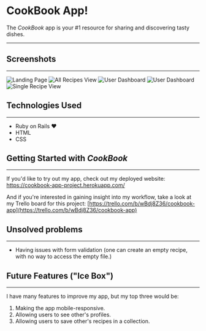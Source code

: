 # CookBook App!

The _CookBook_ app is your #1 resource for sharing and discovering tasty dishes.

*********

## Screenshots
*********

![Landing Page](https://i.imgur.com/gXLJBHu.jpg)
![All Recipes View](https://i.imgur.com/VLL0Rqd.png)
![User Dashboard](https://i.imgur.com/ENZpng7.png)
![User Dashboard](https://i.imgur.com/ENZpng7.png)
![Single Recipe View](https://i.imgur.com/FHPuYCd.png)




## Technologies Used
*********

- Ruby on Rails &hearts;
- HTML
- CSS

## Getting Started with _CookBook_
*********

If you'd like to try out my app, check out my deployed website:
https://cookbook-app-project.herokuapp.com/


And if you're interested in gaining insight into my workflow, take a look at my Trello board for this project: [https://trello.com/b/wBdj8Z36/cookbook-app](https://trello.com/b/wBdj8Z36/cookbook-app)


## Unsolved problems
*********
- Having issues with form validation (one can create an empty recipe, with no way to access the empty file.)


## Future Features ("Ice Box")
*********

I have many features to improve my app, but my top three would be:

1. Making the app mobile-responsive. 
2. Allowing users to see other's profiles.
3. Allowing users to save other's recipes in a collection.